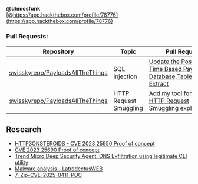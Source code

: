 **@dhmosfunk** <br>
[@https://app.hackthebox.com/profile/78776](https://app.hackthebox.com/profile/78776)

### Pull Requests:


| Repository | Topic  | Pull Request  |
|---|---|---|
| [swisskyrepo/PayloadsAllTheThings](https://github.com/swisskyrepo/PayloadsAllTheThings/) | SQL Injection  | [Update the PostgreSQL Time Based Payloads for Database,Table,Columns Extract](https://github.com/swisskyrepo/PayloadsAllTheThings/pull/537) |  
| [swisskyrepo/PayloadsAllTheThings](https://github.com/swisskyrepo/PayloadsAllTheThings/) | HTTP Request Smuggling | [Add my tool for manually HTTP Request Smuggling exploitation](https://github.com/swisskyrepo/PayloadsAllTheThings/pull/539) | 

## Research
* [HTTP3ONSTEROIDS -  CVE 2023 25950 Proof of concept](https://github.com/dhmosfunk/HTTP3ONSTEROIDS)
* [CVE 2023 25690 Proof of concept](https://github.com/dhmosfunk/CVE-2023-25690-POC)
* [Trend Micro Deep Security Agent: DNS Exfiltration using legitimate CLI utility](https://github.com/dhmosfunk/TrendMicroDSAExfil)
* [Malware analysis - LatrodectusWEB](https://github.com/dhmosfunk/LatrodectusWEB)
* [7-Zip-CVE-2025-0411-POC](https://github.com/dhmosfunk/7-Zip-CVE-2025-0411-POC)
